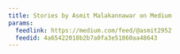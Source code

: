 ```yaml
---
title: Stories by Asmit Malakannawar on Medium
params:
  feedlink: https://medium.com/feed/@asmit2952
  feedid: 4a65422018b2b7a0fa3e51860aa48643
---
```

